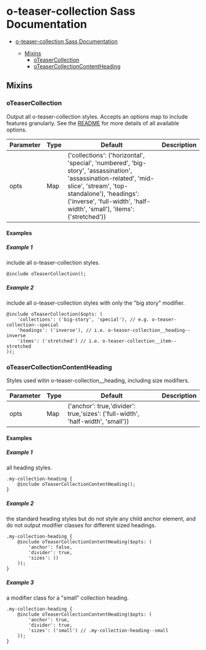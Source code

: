 # o-teaser-collection Sass Documentation

- [o-teaser-collection Sass Documentation](#o-teaser-collection-sass-documentation)

  - [Mixins](#mixins)
    - [oTeaserCollection](#oteasercollection)
    - [oTeaserCollectionContentHeading](#oteasercollectioncontentheading)

## Mixins

### oTeaserCollection

Output all o-teaser-collection styles. Accepts an options map to include features granularly.
See the [README](https://registry.origami.ft.com/components/o-teaser-collection/readme) for more details of all available options.

| Parameter | Type | Default                                                                                                                                                                                                                                      | Description |
| --------- | ---- | -------------------------------------------------------------------------------------------------------------------------------------------------------------------------------------------------------------------------------------------- | ----------- |
| opts      | Map  | ('collections': ('horizontal', 'special', 'numbered', 'big-story', 'assassination', 'assassination-related', 'mid-slice', 'stream', 'top-standalone'), 'headings': ('inverse', 'full-width', 'half-width', 'small'), 'items': ('stretched')) |             |

#### Examples

##### Example 1

include all o-teaser-collection styles.

```To
@include oTeaserCollection();
```

##### Example 2

include all o-teaser-collection styles with only the "big story" modifier.

```To
@include oTeaserCollection($opts: (
	'collections': ('big-story', 'special'), // e.g. o-teaser-collection--special
	'headings': ('inverse'), // i.e. o-teaser-collection__heading--inverse
	'items': ('stretched') // i.e. o-teaser-collection__item--stretched
));
```

### oTeaserCollectionContentHeading

Styles used witin o-teaser-collection\_\_heading, including size modifiers.

| Parameter | Type | Default                                                                         | Description |
| --------- | ---- | ------------------------------------------------------------------------------- | ----------- |
| opts      | Map  | ('anchor': true,'divider': true,'sizes': ('full-width', 'half-width', 'small')) |             |

#### Examples

##### Example 1

all heading styles.

```Include
.my-collection-heading {
	@include oTeaserCollectionContentHeading();
}
```

##### Example 2

the standard heading styles but do not style any child anchor element, and do not output modifier classes for different sized headings.

```Include
.my-collection-heading {
	@include oTeaserCollectionContentHeading($opts: (
		'anchor': false,
		'divider': true,
		'sizes': ()
	));
}
```

##### Example 3

a modifier class for a "small" collection heading.

```Output
.my-collection-heading {
	@include oTeaserCollectionContentHeading($opts: (
		'anchor': true,
		'divider': true,
		'sizes': ('small') // .my-collection-heading--small
	));
}
```
